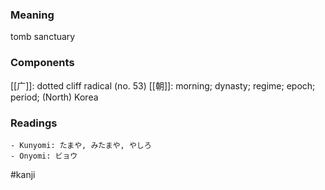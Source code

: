 ### Meaning

tomb sanctuary

### Components

[[广]]: dotted cliff radical (no. 53) [[朝]]: morning; dynasty; regime; epoch; period; (North) Korea

### Readings

```
- Kunyomi: たまや, みたまや, やしろ
- Onyomi: ビョウ
```

#kanji